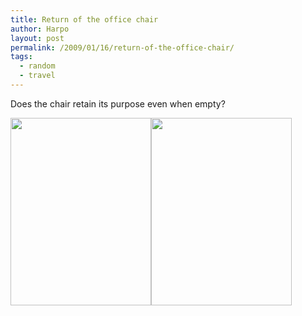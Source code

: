 ```yaml
---
title: Return of the office chair
author: Harpo
layout: post
permalink: /2009/01/16/return-of-the-office-chair/
tags:
  - random
  - travel
---
```

Does the chair retain its purpose even when empty?

[<img src="http://harpojaeger.github.io/media/wp-content/uploads/2009/01/p-640-480-7d9e0fca-585c-4473-ac5b-45df9dac6a60.jpeg" alt="" width="225" height="300" class="alignnone size-full wp-image-364" />][1][<img src="http://harpojaeger.github.io/media/wp-content/uploads/2009/01/p-640-480-9d5a9c89-6b0a-4582-b652-e935de56b38a.jpeg" alt="" width="225" height="300" class="alignnone size-full wp-image-364" />][2]

 [1]: http://harpojaeger.github.io/media/wp-content/uploads/2009/01/p-640-480-7d9e0fca-585c-4473-ac5b-45df9dac6a60.jpeg
 [2]: http://harpojaeger.github.io/media/wp-content/uploads/2009/01/p-640-480-9d5a9c89-6b0a-4582-b652-e935de56b38a.jpeg